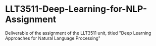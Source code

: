 # LLT3511-Deep-Learning-for-NLP-Assignment
Deliverable of the assignment of the LLT3511 unit, titled "Deep Learning Approaches for Natural Language Processing"
